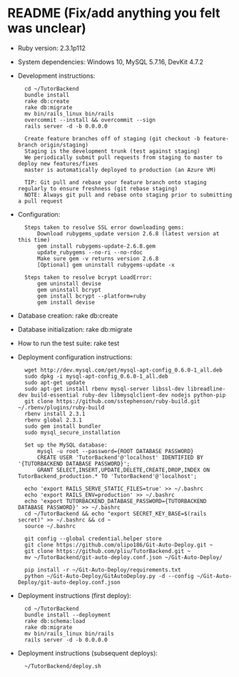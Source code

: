 # README (Fix/add anything you felt was unclear)

* Ruby version: 2.3.1p112

* System dependencies: Windows 10, MySQL 5.7.16, DevKit 4.7.2

* Development instructions:

        cd ~/TutorBackend
        bundle install
        rake db:create
        rake db:migrate
        mv bin/rails_linux bin/rails
        overcommit --install && overcommit --sign
        rails server -d -b 0.0.0.0

        Create feature branches off of staging (git checkout -b feature-branch origin/staging)
        Staging is the development trunk (test against staging)
        We periodically submit pull requests from staging to master to deploy new features/fixes
        master is automatically deployed to production (an Azure VM)
        
        TIP: Git pull and rebase your feature branch onto staging regularly to ensure freshness (git rebase staging)
        NOTE: Always git pull and rebase onto staging prior to submitting a pull request

* Configuration:

        Steps taken to resolve SSL error downloading gems:
            Download rubygems_update version 2.6.8 (latest version at this time)
            gem install rubygems-update-2.6.8.gem
            update_rubygems --no-ri --no-rdoc
            Make sure gem -v returns version 2.6.8
            [Optional] gem uninstall rubygems-update -x
            
        Steps taken to resolve bcrypt LoadError:
            gem uninstall devise
            gem uninstall bcrypt
            gem install bcrypt --platform=ruby
            gem install devise

* Database creation: rake db:create

* Database initialization: rake db:migrate


* How to run the test suite: rake test

* Deployment configuration instructions:

        wget http://dev.mysql.com/get/mysql-apt-config_0.6.0-1_all.deb
        sudo dpkg -i mysql-apt-config_0.6.0-1_all.deb
        sudo apt-get update
        sudo apt-get install rbenv mysql-server libssl-dev libreadline-dev build-essential ruby-dev libmysqlclient-dev nodejs python-pip
        git clone https://github.com/sstephenson/ruby-build.git ~/.rbenv/plugins/ruby-build
        rbenv install 2.3.1
        rbenv global 2.3.1
        sudo gem install bundler
        sudo mysql_secure_installation
        
        Set up the MySQL database:
            mysql -u root --password={ROOT DATABASE PASSWORD}
            CREATE USER 'TutorBackend'@'localhost' IDENTIFIED BY '{TUTORBACKEND DATABASE PASSWORD}';
            GRANT SELECT,INSERT,UPDATE,DELETE,CREATE,DROP,INDEX ON TutorBackend_production.* TO 'TutorBackend'@'localhost';
 
        echo 'export RAILS_SERVE_STATIC_FILES=true' >> ~/.bashrc
        echo 'export RAILS_ENV=production' >> ~/.bashrc
        echo 'export TUTORBACKEND_DATABASE_PASSWORD={TUTORBACKEND DATABASE PASSWORD}' >> ~/.bashrc
        cd ~/TutorBackend && echo "export SECRET_KEY_BASE=$(rails secret)" >> ~/.bashrc && cd ~
        source ~/.bashrc
        
        git config --global credential.helper store
        git clone https://github.com/olipo186/Git-Auto-Deploy.git ~
        git clone https://github.com/pliu/TutorBackend.git ~
        mv ~/TutorBackend/git-auto-deploy.conf.json ~/Git-Auto-Deploy/
 
        pip install -r ~/Git-Auto-Deploy/requirements.txt
        python ~/Git-Auto-Deploy/GitAutoDeploy.py -d --config ~/Git-Auto-Deploy/git-auto-deploy.conf.json

* Deployment instructions (first deploy):

        cd ~/TutorBackend
        bundle install --deployment
        rake db:schema:load
        rake db:migrate
        mv bin/rails_linux bin/rails
        rails server -d -b 0.0.0.0

* Deployment instructions (subsequent deploys):

        ~/TutorBackend/deploy.sh
